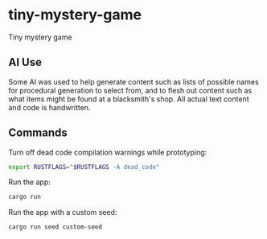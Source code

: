 # tiny-mystery-game

Tiny mystery game

## AI Use

Some AI was used to help generate content such as lists of possible names for procedural generation to select from, and to flesh out content such as what items might be found at a blacksmith's shop. All actual text content and code is handwritten.

## Commands

Turn off dead code compilation warnings while prototyping:

```bash
export RUSTFLAGS="$RUSTFLAGS -A dead_code"
```

Run the app:

```bash
cargo run
```

Run the app with a custom seed:

```bash
cargo run seed custom-seed
```
